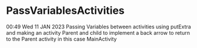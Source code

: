 # PassVariablesActivities

00:49 Wed 11 JAN 2023
Passing Variables between activities using 
putExtra and making an activity Parent and child
to implement a back arrow to return to the Parent
activity in this case MainActivity
